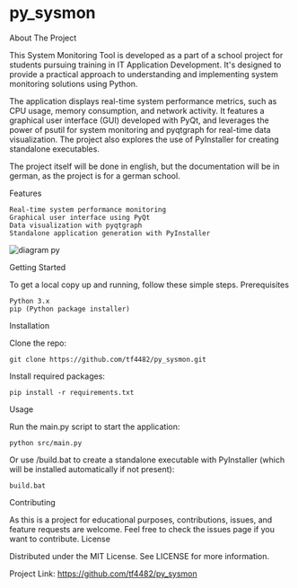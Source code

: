 # py_sysmon

About The Project

This System Monitoring Tool is developed as a part of a school project for students pursuing training in IT Application Development. It's designed to provide a practical approach to understanding and implementing system monitoring solutions using Python.

The application displays real-time system performance metrics, such as CPU usage, memory consumption, and network activity. It features a graphical user interface (GUI) developed with PyQt, and leverages the power of psutil for system monitoring and pyqtgraph for real-time data visualization. The project also explores the use of PyInstaller for creating standalone executables.

The project itself will be done in english, but the documentation will be in german, as the project is for a german school. 

Features

    Real-time system performance monitoring
    Graphical user interface using PyQt
    Data visualization with pyqtgraph
    Standalone application generation with PyInstaller

![diagram py](https://github.com/tf4482/py_sysmon/assets/107394980/dc32b501-425c-44cd-ab39-9e79a83f1316)

Getting Started

To get a local copy up and running, follow these simple steps.
Prerequisites

    Python 3.x
    pip (Python package installer)

Installation

Clone the repo:

    git clone https://github.com/tf4482/py_sysmon.git

Install required packages:

    pip install -r requirements.txt

Usage

Run the main.py script to start the application:

    python src/main.py

Or use /build.bat to create a standalone executable with PyInstaller (which will be installed automatically if not present):

    build.bat

Contributing

As this is a project for educational purposes, contributions, issues, and feature requests are welcome. Feel free to check the issues page if you want to contribute.
License

Distributed under the MIT License. See LICENSE for more information.

Project Link: https://github.com/tf4482/py_sysmon
